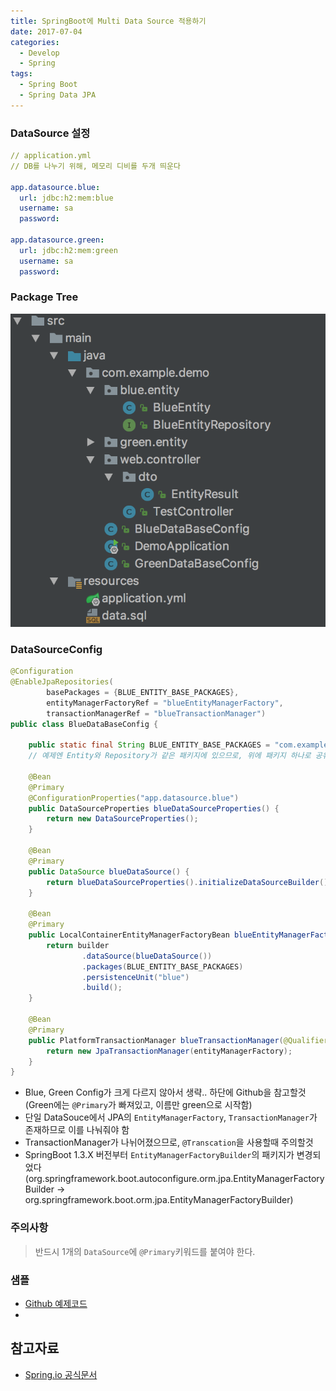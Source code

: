 ```yaml
---
title: SpringBoot에 Multi Data Source 적용하기
date: 2017-07-04
categories:
  - Develop
  - Spring
tags:
  - Spring Boot
  - Spring Data JPA
---
```


### DataSource 설정
```yml
// application.yml
// DB를 나누기 위해, 메모리 디비를 두개 띄운다

app.datasource.blue:
  url: jdbc:h2:mem:blue
  username: sa
  password:
 
app.datasource.green:
  url: jdbc:h2:mem:green
  username: sa
  password:
```

### Package Tree
![](/images/jpa/folder-tree.png)

### DataSourceConfig
```java
@Configuration
@EnableJpaRepositories(
        basePackages = {BLUE_ENTITY_BASE_PACKAGES},
        entityManagerFactoryRef = "blueEntityManagerFactory",
        transactionManagerRef = "blueTransactionManager")
public class BlueDataBaseConfig {

    public static final String BLUE_ENTITY_BASE_PACKAGES = "com.example.demo.blue";
    // 예제엔 Entity와 Repository가 같은 패키지에 있으므로, 위에 패키지 하나로 공유한다

    @Bean
    @Primary
    @ConfigurationProperties("app.datasource.blue")
    public DataSourceProperties blueDataSourceProperties() {
        return new DataSourceProperties();
    }

    @Bean
    @Primary
    public DataSource blueDataSource() {
        return blueDataSourceProperties().initializeDataSourceBuilder().build();
    }

    @Bean
    @Primary
    public LocalContainerEntityManagerFactoryBean blueEntityManagerFactory(EntityManagerFactoryBuilder builder) {
        return builder
                .dataSource(blueDataSource())
                .packages(BLUE_ENTITY_BASE_PACKAGES)
                .persistenceUnit("blue")
                .build();
    }

    @Bean
    @Primary
    public PlatformTransactionManager blueTransactionManager(@Qualifier("blueEntityManagerFactory") EntityManagerFactory entityManagerFactory) {
        return new JpaTransactionManager(entityManagerFactory);
    }
}

```
 - Blue, Green Config가 크게 다르지 않아서 생략.. 하단에 Github을 참고할것(Green에는 `@Primary`가 빠져있고, 이름만 green으로 시작함)
 - 단일 DataSouce에서 JPA의 `EntityManagerFactory`, `TransactionManager`가 존재하므로 이를 나눠줘야 함
 - TransactionManager가 나뉘어졌으므로, `@Transcation`을 사용할때 주의할것
 - SpringBoot 1.3.X 버전부터 `EntityManagerFactoryBuilder`의 패키지가 변경되었다 (org.springframework.boot.autoconfigure.orm.jpa.EntityManagerFactoryBuilder -> org.springframework.boot.orm.jpa.EntityManagerFactoryBuilder)

### 주의사항
> 반드시 1개의 `DataSource`에 `@Primary`키워드를 붙여야 한다.

### 샘플
 - [Github 예제코드](https://github.com/choduk/springboot-two-datasource)
 - 
 
## 참고자료
 - [Spring.io 공식문서](http://docs.spring.io/spring-boot/docs/current/reference/htmlsingle/#howto-two-datasources)
